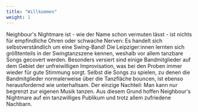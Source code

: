 ```yaml
---
title: "Willkommen"
weight: 1
---
```


Neighbour's Nightmare ist - wie der Name schon vermuten lässt - ist nichts für empfindliche Ohren oder schwache Nerven: Es handelt sich selbstverständlich um eine Swing-Band! Die Leipziger:innen lernten sich größtenteils in der Swingtanzszene kennen, weshalb vor allem tanzbare Songs gecovert werden. Besonders versiert sind einige Bandmitglieder auf dem Gebiet der unfreiwilligen Improvisation, was bei den Proben immer wieder für gute Stimmung sorgt. Selbst die Songs zu spielen, zu denen die Bandmitglieder normalerweise über die Tanzfläche bouncen, ist ebenso herausfordernd wie unterhaltsam. Der einzige Nachteil: Man kann nur begrenzt zur eigenen Musik tanzen. Aus diesem Grund hoffen Neighbour's Nightmare auf ein tanzwilliges Publikum und trotz allem zufriedene Nachbarn.
